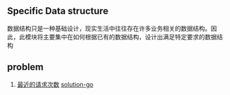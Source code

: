 ## Specific Data structure

数据结构只是一种基础设计，现实生活中往往存在许多业务相关的数据结构。因此，此模块将主要集中在如何根据已有的数据结构，设计出满足特定要求的数据结构

## problem

1. [最近的请求次数](https://leetcode.cn/problems/number-of-recent-calls/)
   [solution-go](golang/recent_counter_test.go)